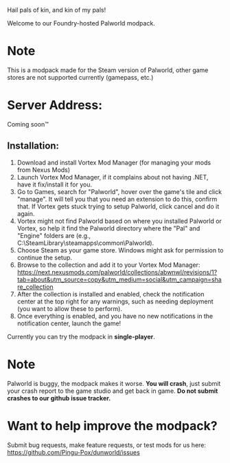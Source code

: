 Hail pals of kin, and kin of my pals!

Welcome to our Foundry-hosted Palworld modpack.

# Note
This is a modpack made for the Steam version of Palworld, other game stores are not supported currently (gamepass, etc.)

# Server Address:
Coming soon™

## Installation:
1. Download and install Vortex Mod Manager (for managing your mods from Nexus Mods)
2. Launch Vortex Mod Manager, if it complains about not having .NET, have it fix/install it for you.
3. Go to Games, search for "Palworld", hover over the game's tile and click "manage". It will tell you that you need an extension to do this, confirm that. If Vortex gets stuck trying to setup Palworld, click cancel and do it again.
4. Vortex might not find Palworld based on where you installed Palworld or Vortex, so help it find the Palworld directory where the "Pal" and "Engine" folders are (e.g., C:\SteamLibrary\steamapps\common\Palworld). 
5. Choose Steam as your game store. Windows might ask for permission to continue the setup.
6. Browse to the collection and add it to your Vortex Mod Manager: https://next.nexusmods.com/palworld/collections/abwnwl/revisions/1?tab=about&utm_source=copy&utm_medium=social&utm_campaign=share_collection
7. After the collection is installed and enabled, check the notification center at the top right for any warnings, such as needing deployment (you want to allow these to perform).
8. Once everything is enabled, and you have no new notifications in the notification center, launch the game!

Currently you can try the modpack in **single-player**.

# Note
Palworld is buggy, the modpack makes it worse. **You will crash**, just submit your crash report to the game studio and get back in game. **Do not submit crashes to our github issue tracker.**

# Want to help improve the modpack?
Submit bug requests, make feature requests, or test mods for us here: https://github.com/Pingu-Pox/dunworld/issues
